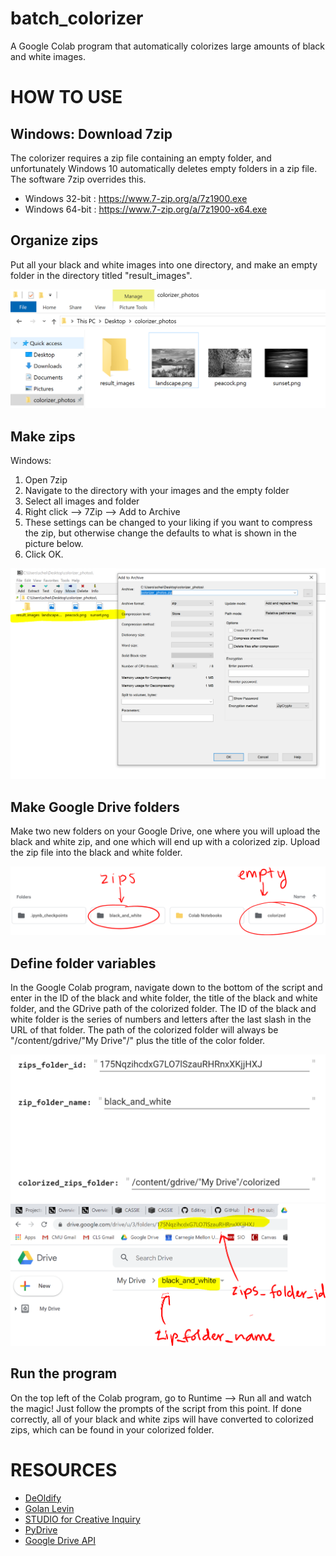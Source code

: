 # batch_colorizer
A Google Colab program that automatically colorizes large amounts of black and white images.

# HOW TO USE
## Windows: Download 7zip
The colorizer requires a zip file containing an empty folder, and unfortunately Windows 10 automatically deletes empty folders in a zip file. The software 7zip overrides this.

* Windows 32-bit : https://www.7-zip.org/a/7z1900.exe
* Windows 64-bit : https://www.7-zip.org/a/7z1900-x64.exe

## Organize zips
Put all your black and white images into one directory, and make an empty folder in the directory titled "result_images". 

![prezip](images/prezip.PNG)

## Make zips
Windows: 
1. Open 7zip
2. Navigate to the directory with your images and the empty folder
3. Select all images and folder
4. Right click --> 7Zip --> Add to Archive
5. These settings can be changed to your liking if you want to compress the zip, but otherwise change the defaults to what is shown in the picture below.
6. Click OK.

![afterzip](images/sendtozip.PNG)

## Make Google Drive folders
Make two new folders on your Google Drive, one where you will upload the black and white zip, and one which will end up with a colorized zip. Upload the zip file into the black and white folder.

![folders](images/folders.PNG)

## Define folder variables
In the Google Colab program, navigate down to the bottom of the script and enter in the ID of the black and white folder, the title of the black and white folder, and the GDrive path of the colorized folder. The ID of the black and white folder is the series of numbers and letters after the last slash in the URL of that folder. The path of the colorized folder will always be "/content/gdrive/"My Drive"/" plus the title of the color folder.

![variablenames](images/variablenames.PNG)
![insidezipfolder](images/insidezipfolder.PNG)

## Run the program
On the top left of the Colab program, go to Runtime --> Run all and watch the magic! Just follow the prompts of the script from this point. If done correctly, all of your black and white zips will have converted to colorized zips, which can be found in your colorized folder.

# RESOURCES
* [DeOldify](https://github.com/jantic/DeOldify)
* [Golan Levin](https://github.com/golanlevin)
* [STUDIO for Creative Inquiry](https://github.com/creativeinquiry)
* [PyDrive](https://pythonhosted.org/PyDrive/)
* [Google Drive API](https://developers.google.com/drive/api/v3/about-sdk)
